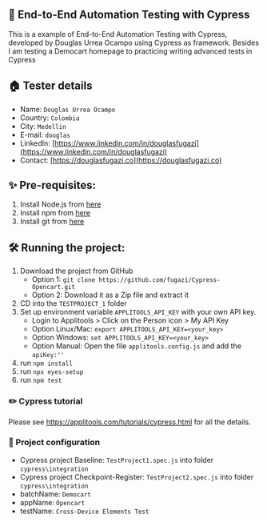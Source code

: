 ## 👋 End-to-End Automation Testing with Cypress
This is a example of End-to-End Automation Testing with Cypress, developed by Douglas Urrea Ocampo using Cypress as framework.
Besides I am testing a Democart homepage to practicing writing advanced tests in Cypress

## 🏠 Tester details
* Name: `Douglas Urrea Ocampo`
* Country: `Colombia`
* City: `Medellin`
* E-mail: `douglas`
* LinkedIn: [https://www.linkedin.com/in/douglasfugazi](https://www.linkedin.com/in/douglasfugazi)
* Contact: [https://douglasfugazi.co](https://douglasfugazi.co)

## ✨ Pre-requisites:
1. Install Node.js from [here](https://nodejs.org/en/)
2. Install npm from [here](https://www.npmjs.com)
3. Install git from [here](https://git-scm.com)

## 🛠️ Running the project:
1. Download the project from GitHub
    * Option 1: `git clone https://github.com/fugazi/Cypress-Opencart.git`
    * Option 2: Download it as a Zip file and extract it
2. CD into the `TESTPROJECT_1` folder
3. Set up environment variable `APPLITOOLS_API_KEY` with your own API key.
    * Login to Applitools > Click on the Person icon > My API Key
    * Option Linux/Mac: `export APPLITOOLS_API_KEY=<your_key>`
    * Option Windows: `set APPLITOOLS_API_KEY=<your_key>`
    * Option Manual: Open the file `applitools.config.js` and add the `apiKey:''`
4. run `npm install`
5. run `npx eyes-setup`
6. run `npm test`

### ✏️ Cypress tutorial

Please see https://applitools.com/tutorials/cypress.html for all the details.

### 🚴 Project configuration
* Cypress project Baseline: `TestProject1.spec.js` into folder `cypress\integration`
* Cypress project Checkpoint-Register: `TestProject2.spec.js` into folder `cypress\integration`
* batchName: `Democart`
* appName: `Opencart`
* testName: `Cross-Device Elements Test`
